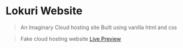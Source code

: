 # Lokuri Website

> An Imaginary Cloud hosting site Built using vanilla html and css

> Fake cloud hosting website [Live Preview]()
